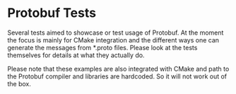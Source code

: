 # Protobuf Tests

Several tests aimed to showcase or test usage of Protobuf. At the moment the focus is mainly for CMake integration and the different ways one can generate the messages from *.proto files. Please look at the tests themselves for details at what they actually do.

Please note that these examples are also integrated with CMake and path to the Protobuf compiler and libraries are hardcoded. So it will not work out of the box. 
